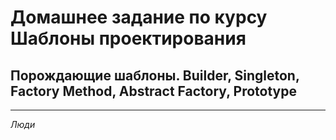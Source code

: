 # Домашнее задание по курсу Шаблоны проектирования
## Порождающие шаблоны. Builder, Singleton, Factory Method, Abstract Factory, Prototype
***
*Люди*